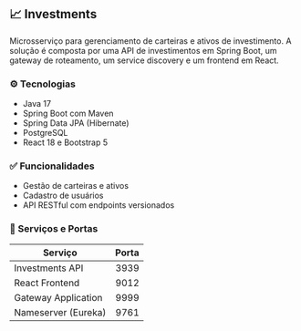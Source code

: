 ## 📈 Investments

Microsserviço para gerenciamento de carteiras e ativos de investimento. A solução é composta por uma API de investimentos em Spring Boot, um gateway de roteamento, um service discovery e um frontend em React.

### ⚙️ Tecnologias
- Java 17
- Spring Boot com Maven
- Spring Data JPA (Hibernate)
- PostgreSQL
- React 18 e Bootstrap 5

### ✅ Funcionalidades
- Gestão de carteiras e ativos
- Cadastro de usuários
- API RESTful com endpoints versionados

### 🧩 Serviços e Portas
| Serviço               | Porta |
|-----------------------|------:|
| Investments API       | 3939  |
| React Frontend        | 9012  |
| Gateway Application   | 9999  |
| Nameserver (Eureka)   | 9761  |


